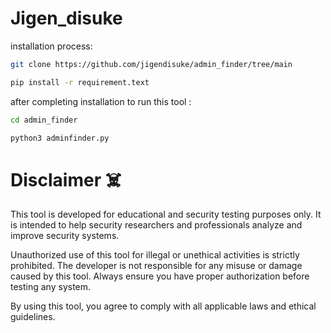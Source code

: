 # Jigen_disuke

installation process:

```bash
git clone https://github.com/jigendisuke/admin_finder/tree/main
```
```bash
pip install -r requirement.text
```


after completing installation to run this tool :

```bash
cd admin_finder
```
```bash
python3 adminfinder.py

```



# Disclaimer ☠️

This tool is developed for educational and security testing purposes only. It is intended to help security researchers and professionals analyze and improve security systems.

Unauthorized use of this tool for illegal or unethical activities is strictly prohibited. The developer is not responsible for any misuse or damage caused by this tool. Always ensure you have proper authorization before testing any system.

By using this tool, you agree to comply with all applicable laws and ethical guidelines.